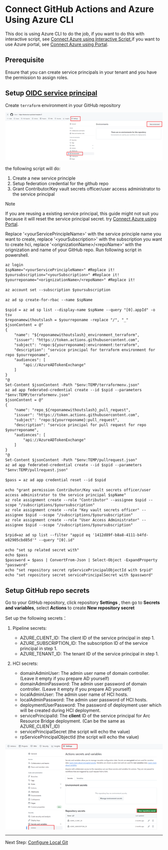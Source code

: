 # Connect GitHub Actions and Azure Using Azure CLI
This doc is using Azure CLI to do the job, if you want to do this with interactive script, see [Connect Azure using Interactive Script](./Connect-Azure.md),if you want to use Azure portal, see [Connect Azure using Portal](./Connect-Azure-Portal.md).
## Prerequisite

Ensure that you can create service principals in your tenant and you have the permission to assign roles.

## Setup [OIDC service principal](https://docs.github.com/en/actions/deployment/security-hardening-your-deployments/configuring-openid-connect-in-azure)

Create `terraform` environment in your GitHub repository

<img src="img/CreateRepoEnv.png" alt="createRepoEnv" width="800"/>

the following script will do:
1. Create a new service principle
2. Setup federation credential for the github repo
3. Grant Contributor/Key vault secrets officer/user access administrator to the service principal
   
> [!NOTE]
> If you are reusing a existing service principal, this guide might not suit you because it will reset the service principal secret. try [Connect Azure using Portal](./Connect-Azure-Portal.md).

Replace '\<yourServicePrincipleName>' with the service principle name you want to create, replace '\<yourSubscription>' with the subscription you want to create hci, replace '\<orignizationName>/\<repoName>' with the orignization and name of your GitHub repo. Run following script in powershell.

```
az login
$spName="<yourServicePrincipleName>" #Replace it!
$yoursubscription="<yourSubscription>" #Replace it!
$yourreponame="<orignizationName>/<repoName>" #Replace it!

az account set --subscription $yoursubscription

az ad sp create-for-rbac --name $spName

$spid = az ad sp list --display-name $spName --query "[0].appId" -o tsv
$reponamewithoutslash = $yourreponame -replace "/", "_"
$jsonContent = @"
{
    "name": "${reponamewithoutslash}_environment_terraform",
    "issuer": "https://token.actions.githubusercontent.com",
    "subject": "repo:${yourreponame}:environment:terraform",
    "description": "service principal for terraform environment for repo $yourreponame",
    "audiences": [
        "api://AzureADTokenExchange"
    ]
}
"@
Set-Content $jsonContent -Path "$env:TEMP/terraformenv.json"
az ad app federated-credential create --id $spid --parameters "$env:TEMP/terraformenv.json"
$jsonContent = @"
{
    "name": "repo_${reponamewithoutslash}_pull_request",
    "issuer": "https://token.actions.githubusercontent.com",
    "subject": "repo:${yourreponame}:pull_request",
    "description": "service principal for pull request for repo $yourreponame",
    "audiences": [
        "api://AzureADTokenExchange"
    ]
}
"@
Set-Content $jsonContent -Path "$env:TEMP/pullrequest.json"
az ad app federated-credential create --id $spid --parameters "$env:TEMP/pullrequest.json"

$pass = az ad app credential reset --id $spid

echo "grant permission Contributor/Key vault secrets officer/user access administrator to the service principal $spName"
az role assignment create --role "Contributor" --assignee $spid --scope "/subscriptions/$yoursubscription"
az role assignment create --role "Key vault secrets officer" --assignee $spid --scope "/subscriptions/$yoursubscription"
az role assignment create --role "User Access Administrator" --assignee $spid --scope "/subscriptions/$yoursubscription"

$rpid=az ad sp list --filter "appid eq '1412d89f-b8a8-4111-b4fd-e82905cbd85d'" --query "[0].id"

echo "set sp related secret with"
echo $pass
$password = $pass | ConvertFrom-Json | Select-Object -ExpandProperty "password"
echo "set repository secret rpServicePrincipalObjectId with $rpid"
echo "set repository secret servicePrincipalSecret with $password"

```
## Setup GitHub repo secrets

Go to your GitHub repository, click repository **Settings** , then go to **Secrets and variables**, select **Actions** to create **New repository secret**

Set up the following secrets：

1. Pipeline secrets:

    - AZURE_CLIENT_ID: The client ID of the service principal in step 1.
    - AZURE_SUBSCRIPTION_ID: The subscription ID of the service principal in step 1.
    - AZURE_TENANT_ID: The tenant ID of the service principal in step 1.

2. HCI secrets:

    - domainAdminUser: The admin user name of domain controller. (Leave it empty if you prepare AD yourself)
    - domainAdminPassword: The admin user password of domain controller. (Leave it empty if you prepare AD yourself)
    - localAdminUser: The admin user name of HCI hosts.
    - localAdminPassword: The admin user password of HCI hosts.
    - deploymentUserPassword: The password of deployment user which will be created during HCI deployment.
    - servicePrincipalId: The **client** ID of the service principal for Arc Resource Bridge deployment. (Can be the same as AZURE_CLIENT_ID)
    - servicePrincipalSecret (the script will echo the value)
    - rpServicePrincipalObjectId (the script will echo the value)

<img src="img/repoSecrets.png" alt="RepoSecrets" width="800"/>


---
Next Step: [Configure Local Git](./Configure-Local-Git.md)